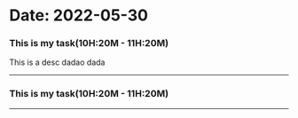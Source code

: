 # Date: 2022-05-30


### This is my task(10H:20M - 11H:20M)

  This is a desc dadao dada

---


### This is my task(10H:20M - 11H:20M)

---


